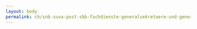 ```yaml
---
layout: body
permalink: ch/snb-suva-post-sbb-fachdienste-generalsekretaere-und-generalsekretaerinnen-der-departemente-eidgenoessisches-departement-fuer-verteidigung-bevoelkerungsschutz-und-sport/
---
```


